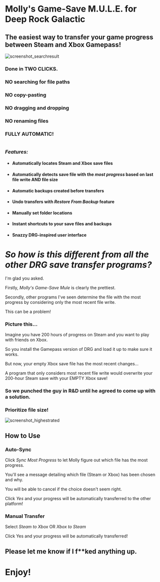 # Molly's Game-Save M.U.L.E. for Deep Rock Galactic
## The easiest way to transfer your game progress between Steam and Xbox Gamepass!

![screenshot_searchresult](https://github.com/ntaiprogrammer/Mollys_GameSave_Mule/blob/main/mollys_gamesave_mule_screenshot.png?raw=true)

### Done in TWO CLICKS.
### NO searching for file paths
### NO copy-pasting
### NO dragging and dropping
### NO renaming files
### FULLY AUTOMATIC!
#
### ***Features:*** ###

- #### Automatically locates Steam and Xbox save files
- #### Automatically detects save file with the ***most progress*** based on last file write AND file size
- #### Automatic backups created before transfers
- #### Undo transfers with *Restore From Backup* feature
- #### Manually set folder locations
- #### Instant shortcuts to your save files and backups
- #### Snazzy DRG-inspired user interface
#
# ***So how is this different from all the other DRG save transfer programs?***
I'm glad you asked.

Firstly, *Molly's Game-Save Mule* is clearly the prettiest.

Secondly, other programs I've seen determine the file with the most progress by considering only the most recent file write.

This can be a problem!

### Picture this...
Imagine you have 200 hours of progress on Steam and you want to play with friends on Xbox.

So you install the Gamepass version of DRG and load it up to make sure it works.

But now, your empty Xbox save file has the most recent changes...

A program that only considers most recent file write would overwrite your 200-hour Steam save with your EMPTY Xbox save!

### So we punched the guy in R&D until he agreed to come up with a solution.
### Prioritize file size!
![screenshot_highestrated](https://github.com/ntaiprogrammer/Mollys_GameSave_Mule/blob/main/mollys_gamesave_mule_help_screenshot.png?raw=true)

## How to Use
### Auto-Sync
Click *Sync Most Progress* to let Molly figure out which file has the most progress.

You'll see a message detailing which file (Steam or Xbox) has been chosen and why.

You will be able to cancel if the choice doesn't seem right.

Click *Yes* and your progress will be automatically transferred to the other platform!

### Manual Transfer
Select *Steam to Xbox* OR *Xbox to Steam*

Click Yes and your progress will be automatically transferred!

## Please let me know if I f**ked anything up.

# Enjoy!
